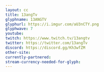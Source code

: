```yaml
---
layout: cc
title: 13angTv
glyphname: 13ANGTV
glyphurl: https://i.imgur.com/aU3nCTY.png
glyphwave: 7
youtube: 
twitch: https://www.twitch.tv/13angtv
twitter: https://twitter.com/13angTv
discord: https://discord.gg/Kh3wfZM
other-site: 
currently-partnered: 
stream-currency-needed-for-glyph: 
---
```


